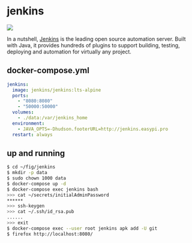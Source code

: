 jenkins
=======

![](https://badge.imagelayers.io/jenkinsci/jenkins:latest.svg)

In a nutshell, [Jenkins][1] is the leading open source automation server. Built
with Java, it provides hundreds of plugins to support building, testing,
deploying and automation for virtually any project.

## docker-compose.yml

```yaml
jenkins:
  image: jenkins/jenkins:lts-alpine
  ports:
    - "8080:8080"
    - "50000:50000"
  volumes:
    - ./data:/var/jenkins_home
  environment:
    - JAVA_OPTS=-Dhudson.footerURL=http://jenkins.easypi.pro
  restart: always
```

## up and running

```bash
$ cd ~/fig/jenkins
$ mkdir -p data
$ sudo chown 1000 data
$ docker-compose up -d
$ docker-compose exec jenkins bash
>>> cat ~/secrets/initialAdminPassword
******
>>> ssh-keygen
>>> cat ~/.ssh/id_rsa.pub
......
>>> exit
$ docker-compose exec --user root jenkins apk add -U git
$ firefox http://localhost:8080/
```

[1]: https://jenkins.io/index.html
